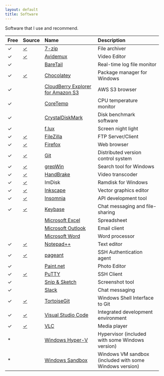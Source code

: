```yaml
---
layout: default
title: Software
---
```


Software that I use and recommend.

|Free |Source |Name |Description |
|:----|:----------|:----|:-----------|
|✓ |[✓](https://sourceforge.net/projects/sevenzip/) |[7-zip](https://www.7-zip.org/) |File archiver |
|✓ |[✓](http://avidemux.sourceforge.net/) |[Avidemux](http://avidemux.sourceforge.net/) |Video Editor |
|✓ | |[BareTail](https://baremetalsoft.com/baretail/) |Real-time log file monitor |
|✓ |[✓](https://github.com/chocolatey/choco) |[Chocolatey](https://chocolatey.org/) |Package manager for Windows |
|✓ | |[CloudBerry Explorer for Amazon S3](https://www.msp360.com/explorer/windows/amazon-s3.aspx) |AWS S3 browser |
|✓ | |[CoreTemp](https://www.alcpu.com/CoreTemp/) |CPU temperature monitor |
|✓ | |[CrystalDiskMark](https://crystalmark.info/en/software/crystaldiskmark/) |Disk benchmark software |
|✓ | |[f.lux](https://justgetflux.com/) |Screen night light |
|✓ |[✓](https://svn.filezilla-project.org/filezilla/FileZilla3/) |[FileZilla](https://filezilla-project.org/) |FTP Server/Client |
|✓ |[✓](https://developer.mozilla.org/en-US/docs/Mozilla/Developer_guide/Source_Code/Downloading_Source_Archives) |[Firefox](https://www.mozilla.org/en-US/firefox/new/) |Web browser |
|✓ |[✓](https://github.com/git/git) |[Git](https://git-scm.com/) | Distributed version control system |
|✓ |[✓](https://github.com/stefankueng/grepWin) |[grepWin](https://tools.stefankueng.com/grepWin.html) |Search tool for Windows 
|✓ |[✓](https://github.com/HandBrake/HandBrake) |[HandBrake](https://handbrake.fr/) |Video transcoder |
|✓ |[✓](https://sourceforge.net/projects/imdisk-toolkit/)|ImDisk |Ramdisk for Windows |
|✓ |[✓](https://gitlab.com/inkscape/inkscape) |[Inkscape](https://inkscape.org/) |Vector graphics editor |
|✓ |[✓](https://github.com/Kong/insomnia) |[Insomnia](https://insomnia.rest/) |API development tool |
|✓ |[✓](https://github.com/keybase/client) |[Keybase](https://keybase.io/) |Chat messaging and file-sharing |
|  | |[Microsoft Excel](https://www.microsoft.com/en-us/microsoft-365/excel) |Spreadsheet |
|  | |[Microsoft Outlook](https://www.microsoft.com/en-us/microsoft-365/outlook) |Email client |
|  | |[Microsoft Word](https://www.microsoft.com/en-us/microsoft-365/word) |Word processor |
|✓ |[✓](https://github.com/notepad-plus-plus/notepad-plus-plus) |[Notepad++](https://notepad-plus-plus.org/) |Text editor |
|✓ |[✓](https://www.chiark.greenend.org.uk/~sgtatham/putty/latest.html) |[pageant](https://www.chiark.greenend.org.uk/~sgtatham/putty/latest.html) |SSH Authentication agent |
|✓ | |[Paint.net](https://www.getpaint.net) |Photo Editor |
|✓ |[✓](https://www.chiark.greenend.org.uk/~sgtatham/putty/latest.html) |[PuTTY](https://www.chiark.greenend.org.uk/~sgtatham/putty/latest.html) |SSH Client |
|✓ | |[Snip & Sketch](https://www.microsoft.com/en-us/p/snip-sketch/9mz95kl8mr0l) |Screenshot tool |
|✓ | |[Slack](https://slack.com) |Chat messaging |
|✓ |[✓](https://gitlab.com/tortoisegit/tortoisegit/)|[TortoiseGit](https://tortoisegit.org/) |Windows Shell Interface to Git |
|✓ |[✓](https://github.com/microsoft/vscode) |[Visual Studio Code](https://code.visualstudio.com/) |Integrated development environment |
|✓ |[✓](https://www.videolan.org/vlc/download-sources.html) |[VLC](https://www.videolan.org/vlc/) |Media player |
|* | |[Windows Hyper-V](https://docs.microsoft.com/en-us/virtualization/hyper-v-on-windows/) |Hypervisor (included with some Windows version)|
|* | |[Windows Sandbox](https://docs.microsoft.com/en-us/windows/security/threat-protection/windows-sandbox/windows-sandbox-overview) |Windows VM sandbox (included with some Windows version)|


<!---
|✓ |[✓](https://sourceforge.net/projects/keepass/) |[KeePass](https://keepass.info/) |Password Manager |
-->